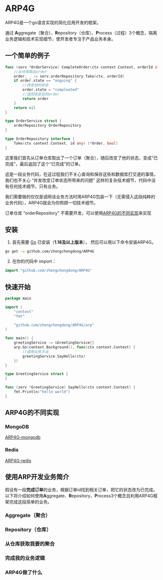 # ARP4G
ARP4G是一个go语言实现的简化应用开发的框架。

通过 **A**ggregate（聚合）、**R**epository（仓库）、**P**rocess（过程）3个概念，隔离业务逻辑和技术实现细节，使开发者专注于产品业务本身。

## 一个简单的例子

```go
func (serv *OrderService) CompleteOrder(ctx context.Context, orderId string) *Order {
	//从仓库取出order
	order, _ := serv.orderRepository.Take(ctx, orderId)
	if order.state == "ongoing" {
		//改变他的状态
		order.state = "compleated"
		//返回改变后的order
		return order
	}
	return nil
}

type OrderService struct {
	orderRepository OrderRepository
}

type OrderRepository interface {
	Take(ctx context.Context, id any) (*Order, bool)
}
```

这里我们首先从订单仓库取出了一个订单（聚合），随后改变了他的状态，变成“已完成”，最后返回了这个“已完成”的订单。

这是一段业务代码，在这过程我们不关心查询和保存这些和数据库打交道的事情，我们也不关心 “并发改变订单状态所带来的问题” 这样的复杂技术细节，代码中没有任何技术细节，只有业务。

我们需要做的仅仅是调用该业务方法时用ARP4G包装一下（无需侵入这段纯粹的业务代码），ARP4G就会为你照顾一切技术细节。

订单仓库 “orderRepository” 不需要开发，可以使用[ARP4G的不同实现](#ARP4G的不同实现)来实现

## 安装

1. 首先需要 [Go](https://golang.org/) 已安装（**1.18及以上版本**）， 然后可以用以下命令安装ARP4G。

```sh
go get -u github.com/zhengchengdong/ARP4G
```

2. 在你的代码中 import：

```go
import "github.com/zhengchengdong/ARP4G"
```
## 快速开始
```go
package main

import (
	"context"
	"fmt"

	"github.com/zhengchengdong/ARP4G/arp"
)

func main() {
	greetingService := &GreetingService{}
	arp.Go(context.Background(), func(ctx context.Context) {
		//调用业务方法
		greetingService.SayHello(ctx)
	})
}

type GreetingService struct {
}

func (serv *GreetingService) SayHello(ctx context.Context) {
	fmt.Println("hello world")
}

```
## ARP4G的不同实现
### MongoDB
[ARP4G-mongodb](https://github.com/zhengchengdong/ARP4G-mongodb)
### Redis
[ARP4G-redis](https://github.com/zhengchengdong/ARP4G-redis)
## 使用ARP开发业务简介
假设有一段**完成订单**的业务，根据订单id找到相关订单，把它的状态改为已完成。以下将介绍如何使用**A**ggregate、**R**epository、**P**rocess3个概念且利用ARP4G框架完成这段简单的业务。
### Aggregate（聚合）
### Repository（仓库）
### 从仓库获取我要的聚合
### 完成我的业务逻辑
### ARP4G做了什么

